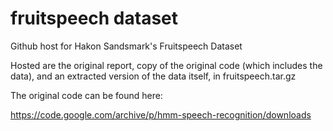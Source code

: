 # fruitspeech dataset
Github host for Hakon Sandsmark's Fruitspeech Dataset

Hosted are the original report, copy of the original code (which includes the data), and an extracted version of the data itself, in fruitspeech.tar.gz

The original code can be found here:

https://code.google.com/archive/p/hmm-speech-recognition/downloads
